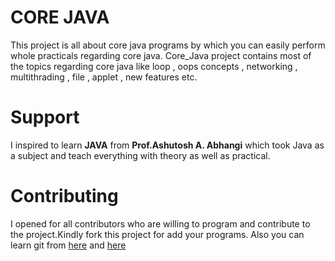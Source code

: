 # CORE JAVA
This project is all about core java programs by which you can easily perform whole practicals regarding core java. Core_Java project
contains most of the topics regarding core java like loop , oops concepts , networking , multithrading , file , applet , new features etc.

# Support
I inspired to learn **JAVA** from **Prof.Ashutosh A. Abhangi** which took Java as a subject and teach everything with theory as well as
practical.

# Contributing
I opened for all contributors who are willing to program and contribute to the project.Kindly fork this project for add your programs.
Also you can learn git from [here](https://www.youtube.com/watch?v=OdbBmvfThJY&list=PLsyeobzWxl7q2eaUkorLZExfd7qko9sZC&index=1) and [here](https://guides.github.com/activities/hello-world/)
